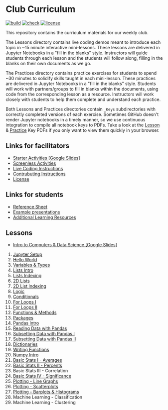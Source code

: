 # Club Curriculum

[![build](https://github.com/GWC-DCMB/ClubCurriculum/workflows/build/badge.svg)](https://github.com/GWC-DCMB/ClubCurriculum/actions)
[![check](https://github.com/GWC-DCMB/ClubCurriculum/workflows/check/badge.svg)](https://github.com/GWC-DCMB/ClubCurriculum/actions)
[![license](https://img.shields.io/badge/license-MIT-blue.svg)](LICENSE.md)

This repository contains the curriculum materials for our weekly club.

The Lessons directory contains live coding demos meant to introduce each topic in ~15 minute interactive mini-lessons. These lessons are delivered in Jupyter Notebooks in a "fill in the blanks" style. Instructors will guide students through each lesson and the students will follow along, filling in the blanks on their own documents as we go.

The Practices directory contains practice exercises for students to spend ~30 minutes to solidify skills taught in each mini-lesson. These practices are delivered in Jupyter Notebooks in a "fill in the blanks" style. Students will work with partners/groups to fill in blanks within the documents, using code from the corresponding lesson as a resource. Instructors will work closely with students to help them complete and understand each practice.

Both Lessons and Practices directories contain `_Keys` subdirectories with correctly completed versions of each exercise. Sometimes GitHub doesn't render Jupyter notebooks in a timely manner, so we use continuous integration to compile all notebook keys to PDFs. Take a look at the [Lesson](Lessons/_Keys/pdf) & [Practice](Practices/_Keys/pdf) Key PDFs if you only want to view them quickly in your browser.

## Links for facilitators

- [Starter Activities [Google Slides]](https://drive.google.com/open?id=1TA5UVyp1QSUdsD0yXZiYIj7_vxRyEcagqvuUHJbfT8w)
- [Screenless Activities](https://github.com/GWC-DCMB/GWC-DCMB/tree/master/activities)
- [Live Coding Instructions](https://github.com/GWC-DCMB/GWC-DCMB/blob/master/live-coding-tips.md)
- [Contrubuting Instructions](https://github.com/GWC-DCMB/GWC-DCMB/blob/master/CONTRIBUTING.md)
- [License](https://github.com/GWC-DCMB/GWC-DCMB/blob/master/LICENSE.md)

## Links for students

- [Reference Sheet](reference.md)
- [Example presentations](https://drive.google.com/open?id=1Rn10NGdVKYw5c9LaWQHT5BOJnrapmYbdsoBoHqs2myQ)
- [Additional Learning Resources](https://github.com/GWC-DCMB/GWC-DCMB/blob/master/resources.md)

## Lessons

- [Intro to Computers & Data Science [Google Slides]](https://drive.google.com/open?id=1wXjk-6O6pSbIMd9L4a_dMmZN5To1KH9yZVtTzKDPw8A)
1. [Jupyter Setup](Lessons/Lesson01_Jupyter-Setup.md)
1. [Hello World](Lessons/Lesson02_HelloWorld_Variables.ipynb)
1. [Variables & Types](Lessons/Lesson03_Variables_Types.ipynb)
1. [Lists Intro](Lessons/Lesson04_Lists_Intro.ipynb)
1. [Lists Indexing](Lessons/Lesson05_Indexing.ipynb)
1. [2D Lists](Lessons/Lesson06_2D_Lists.ipynb)
1. [2D List Indexing](Lessons/Lesson07_2D_Lists_Indexing.ipynb)
1. [Logic](Lessons/Lesson08_Logic.ipynb)
1. [Conditionals](Lessons/Lesson09_Conditionals.ipynb)
1. [For Loops I](Lessons/Lesson10_Loops1.ipynb)
1. [For Loops II](Lessons/Lesson11_Loops2.ipynb)
1. [Functions & Methods](Lessons/Lesson12_Functions_and_Methods.ipynb)
1. [Packages](Lessons/Lesson13_Packages.ipynb)
1. [Pandas Intro](Lessons/Lesson14_Pandas-Intro.ipynb)
1. [Reading Data with Pandas](Lessons/Lesson15_Pandas-Reading.ipynb)
1. [Subsetting Data with Pandas I](Lessons/Lesson16_Pandas-Subsetting-I.ipynb)
1. [Subsetting Data with Pandas II](Lessons/Lesson17_Pandas-Subsetting-II.ipynb)
1. [Dictionaries](Lessons/Lesson18_Dictionaries.ipynb)  
1. [Writing Functions](Lessons/Lesson19_Functions.ipynb)  
1. [Numpy Intro](/Lessons/Lesson20_Numpy_Intro.ipynb)  
1. [Basic Stats I - Averages](Lessons/Lesson21_Basic_Stats_I_Averages.ipynb)  
1. [Basic Stats II - Percents](Lessons/Lesson22_Basic_Stats_II_Percents.ipynb)  
1. Basic Stats III - Correlation
1. [Basic Stats IV - Significance](/Lessons/Lesson24_Basic_Stats_IV_Significance.ipynb)
1. [Plotting - Line Graphs](Lessons/Lesson25_LineGraphs.ipynb)
1. [Plotting - Scatterplots](Lessons/Lesson26_Scatterplots.ipynb)
1. [Plotting - Barplots & Histograms](Lessons/Lesson27_BarCharts_Histograms.ipynb)
1. Machine Learning - Classification
1. Machine Learning - Clustering
